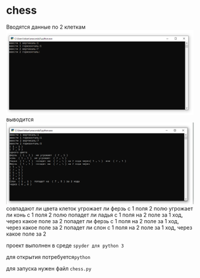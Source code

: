 # chess
Вводятся данные по 2 клеткам
![](https://github.com/lobanow/chess/blob/main/11-12-1.png)
выводится
![](https://github.com/lobanow/chess/blob/main/11-12-2.png)
совпадают ли цвета клеток
угрожает ли ферзь с 1 поля 2 полю
угрожает ли конь с 1 поля 2 полю
попадет ли ладья с 1 поля на 2 поле за 1 ход, через какое поле за 2
попадет ли ферзь с 1 поля на 2 поле за 1 ход, через какое поле за 2
попадет ли слон с 1 поля на 2 поле за 1 ход, через какое поле за 2


проект выполнен в среде ```spyder для python 3```

для открытия потребуется```python```  

для запуска нужен файл ```chess.py```
